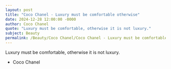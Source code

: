 ```yaml
---
layout: post
title: "Coco Chanel - Luxury must be comfortable otherwise"
date: 2024-12-28 12:00:00 -0000
author: Coco Chanel
quote: "Luxury must be comfortable, otherwise it is not luxury."
subject: Beauty
permalink: /Beauty/Coco Chanel/Coco Chanel - Luxury must be comfortable otherwise
---
```


Luxury must be comfortable, otherwise it is not luxury.

- Coco Chanel
